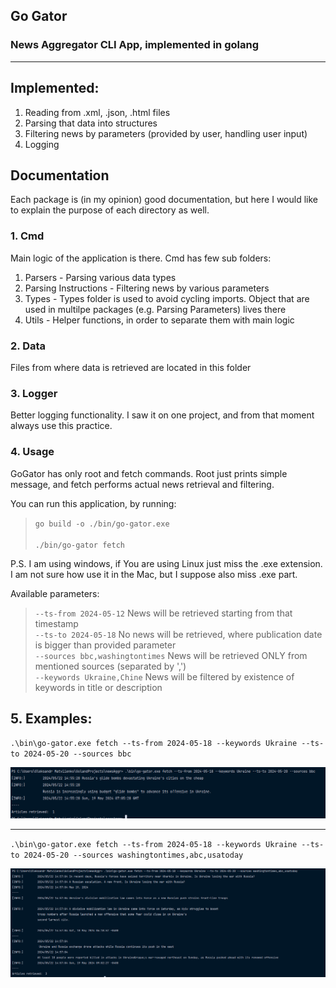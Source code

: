 ## Go Gator
### News Aggregator CLI App, implemented in golang
<hr>

## Implemented:
1. Reading from .xml, .json, .html files
2. Parsing that data into structures
3. Filtering news by parameters (provided by user, handling user input)
4. Logging

## Documentation
Each package is (in my opinion) good documentation, but here I would like to explain the purpose of each directory as well.
<br />
### 1. Cmd
Main logic of the application is there. Cmd has few sub folders:
1. Parsers  - Parsing various data types
2. Parsing Instructions - Filtering news by various parameters
3. Types - Types folder is used to avoid cycling imports. Object that are used in multilpe packages (e.g. Parsing Parameters) lives there
4. Utils - Helper functions, in order to separate them with main logic

### 2. Data
Files from where data is retrieved are located in this folder

### 3. Logger
Better logging functionality. I saw it on one project, and from that moment always use this practice.

### 4. Usage
GoGator has only root and fetch commands. Root just prints simple message, and fetch performs actual
news retrieval and filtering.

You can run this application, by running:
<br />
> `go build -o ./bin/go-gator.exe` <br/><br/>
> `./bin/go-gator fetch` <br/>

P.S. I am using windows, if You are using Linux just miss the .exe extension.  <br />
I am not sure how use it in the Mac, but I suppose also miss .exe part.

Available parameters: <br/>
> `--ts-from 2024-05-12` News will be retrieved starting from that timestamp <br/>
> `--ts-to 2024-05-18` No news will be retrieved, where publication date is bigger than provided parameter <br/>
> `--sources bbc,washingtontimes` News will be retrieved ONLY from mentioned sources (separated by ',') <br/> 
> `--keywords Ukraine,Chine` News will be filtered by existence of keywords in title or description <br/>

## 5. Examples:
`.\bin\go-gator.exe fetch --ts-from 2024-05-18 --keywords Ukraine --ts-to 2024-05-20 --sources bbc`

![img.png](./Images/example_1.png)
<hr/>

`.\bin\go-gator.exe fetch --ts-from 2024-05-18 --keywords Ukraine --ts-to 2024-05-20 --sources washingtontimes,abc,usatoday`

![img.png](Images/example_2.png)

